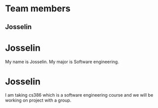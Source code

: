 # Team members

## Josselin

# Josselin

My name is Josselin. My major is Software engineering.

# Josselin

I am taking cs386 which is a software engineering course and we will be working on project with a group.